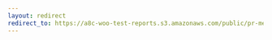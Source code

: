 ```yaml
---
layout: redirect
redirect_to: https://a8c-woo-test-reports.s3.amazonaws.com/public/pr-merge/37358/e2e/index.html
---
```

